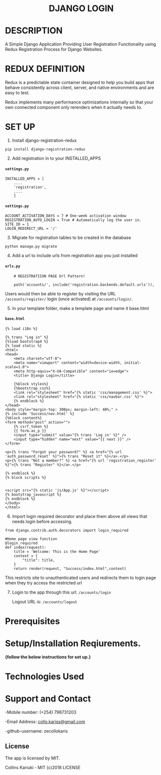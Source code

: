 # <p align="center"> DJANGO LOGIN <p>

# DESCRIPTION

A Simple Django Application Providing User Registration Functionality using Redux Registration Process for Django Websites.

# REDUX DEFINITION

Redux is a predictable state container designed to help you build apps that behave consistently across client, server, and native environments and are easy to test.

Redux implements many performance optimizations internally so that your own connected component only rerenders when it actually needs to.

# SET UP

1. Install django-registration-redux

```
pip install django-registration-redux
```

2. Add registration in to your INSTALLED_APPS

#### `settings.py`

```
INSTALLED_APPS = [
    ....
    'registration',
    ....
    ]
```

#### `settings.py`

```
ACCOUNT_ACTIVATION_DAYS = 7 # One-week activation window
REGISTRATION_AUTO_LOGIN = True # Automatically log the user in.
SITE_ID = 1
LOGIN_REDIRECT_URL = '/'
```

3. Migrate for registration tables to be created in the database

```
python manage.py migrate
```

4. Add a url to include urls from registration app you just installed

#### `urls.py`

```
    # REGISTRATIION PAGE Url Pattern!

    path('accounts/', include('registration.backends.default.urls')),
```

Users would then be able to register by visiting the URL ```/accounts/register/``` login (once activated) at ```/accounts/login/```.

5. In your template folder, make a template page and name it base.html

#### `base.html`

```
{% load i18n %}

{% trans "Log in" %}
{%load bootstrap4 %}
{% load static %}
<html>
<head>
    <meta charset="utf-8">
    <meta name="viewport" content="width=device-width, initial-scale=1.0">
    <meta http-equiv="X-UA-Compatible" content="ie=edge">
    <title> Django Login</title>

    {%block styles%}
    {%bootstrap_css%}
    <link rel="stylesheet" href="{% static 'css/management.css' %}">
    <link rel="stylesheet" href="{% static 'css/navbar.css' %}">
    {% endblock %}
</head>
<body style="margin-top: 300px; margin-left: 40%;" >
{% include 'Success/nav.html' %}
{%block content%} 
<form method="post" action="">
    {% csrf_token %}
    {{ form.as_p }}
    <input type="submit" value="{% trans 'Log in' %}" />
    <input type="hidden" name="next" value="{{ next }}" />
</form>

<p>{% trans "Forgot your password?" %} <a href="{% url 'auth_password_reset' %}">{% trans "Reset it" %}</a>.</p>
<p>{% trans "Not a member?" %} <a href="{% url 'registration_register' %}">{% trans "Register" %}</a>.</p>

{% endblock %}
{% block scripts %}


<script src="{% static 'js/App.js' %}"></script> 
{% bootstrap_javascript %} 
{% endblock %}
</body>
</html>
```

6. Import login required decorator and place them above all views that needs login before accessing.


```
from django.contrib.auth.decorators import login_required

#Home page view function
@login_required
def index(request):
	title = 'Welcome: This is the Home Page'
	context = {
	    "title": title,
	}
	return render(request, "Success/index.html",context)
```

This restricts site to unauthenticated users and redirects them to login page when they try access the restricted url

7. Login to the app through this url: ```/accounts/login```

    Logout URL is: ```/accounts/logout```

# Prerequisites

# Setup/Installation Reqiurements.
**{follow the below instructions for set up.}**

# Technologies Used

# Support and Contact

-Mobile number: (+254) 798731203

-Email Address: collo.kariss@gmail.com

-github-username: zecollokaris

## License

The app is licensed by MIT.

Collins Kariuki - MIT (c)2018 LICENSE



